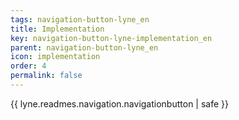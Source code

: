 ```yaml
---
tags: navigation-button-lyne_en
title: Implementation
key: navigation-button-lyne-implementation_en
parent: navigation-button-lyne_en
icon: implementation
order: 4
permalink: false  
---
```

{{ lyne.readmes.navigation.navigationbutton | safe }}


